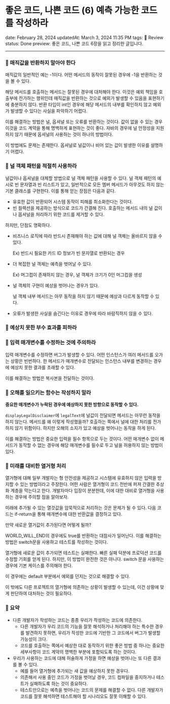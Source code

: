 # 좋은 코드, 나쁜 코드 (6) 예측 가능한 코드를 작성하라

date: February 28, 2024
updatedAt: March 3, 2024 11:35 PM
tags: 📖 Review
status: Done
preview: 좋은 코드, 나쁜 코드 6장을 읽고 정리한 글입니다.

---

### 💭 매직값을 반환하지 말아야 한다

매직값의 일반적인 예는 -1이다. 어떤 메서드의 동작이 잘못된 경우에 -1을 반환하는 것을 볼 수 있다. 

해당 메서드를 호출하는 메서드는 잘못된 경우에 대처해야 한다. 이것은 예외 책임을 호출부에 전가하는 행위인데 매직값을 반환하는 것으로 예외가 발생할 수 있음을 표현하기에 충분하지 않다. 반환 타입이 int인 경우에 해당 메서드의 내부를 확인하지 않고 예외가 발생할 수 있다는 사실을 파악하기 어렵다. 

이를 해결하는 방법은 널, 옵셔널 또는 오류를 반환하는 것이다. 값이 없을 수 있는 경우 이것을 코드 계약을 통해 명백하게 표현하는 것이 좋다. 자바의 경우에 널 안정성을 지원하지 않기 때문에 옵셔널의 사용하는 것이 하나의 방법이다. 

이 방법에도 문제는 존재한다. 옵셔널로 널값이나 비어 있는 값이 발생한 이유를 설명하기 어렵다. 

### 💭 널 객체 패턴을 적절히 사용하라

널값이나 옵셔널을 대체할 방법으로 널 객체 패턴을 사용할 수 있다. 널 객체 패턴의 예시로 빈 문자열과 빈 리스트가 있고, 일반적으로 모든 멤버 메서드가 아무것도 하지 않는 기본 클래스를 구현한다. 이를 통해 얻는 장점은 다음과 같다. 

- 유효한 값이 반환되어 시스템 동작이 피해를 최소화한다는 것이다.
- 빈 컬렉션을 제공하는 방식으로 코드가 간결해 진다. 호출하는 메서드 내의 널 값이나 옵셔널을 처리하기 위한 코드를 제거할 수 있다.

하지만, 단점도 명확하다. 

- 비즈니스 로직에 따라 반드시 존재해야 하는 값에 대해 널 객체는 올바르지 않을 수 있다.
    
    Ex) 반드시 필요한 카드 ID 정보가 빈 문자열로 반환되는 경우
    
- 더 복잡한 널 객체는 예측을 벗어날 수 있다.
    
    Ex) 머그컵이 존재하지 않는 경우, 널 객체가 크기가 0인 머그컵을 생성
    
- 널 객체의 구현이 예상을 벗어나는 경우가 있다.
    
    널 객체 내부 메서드는 아무 동작을 하지 않기 때문에 예상과 다르게 동작할 수 있다. 
    
- 오류가 발생한 사실을 숨긴다는 이유로 경우에 따라 바람직하지 않을 수 있다.

### 💭 예상치 못한 부수 효과를 피하라

### 💭 입력 매개변수를 수정하는 것에 주의하라

입력 매개변수를 수정하면 버그가 발생할 수 있다. 어떤 인스턴스가 여러 메서드를 오가는 상황은 빈번하다. 한 메서드가 매개변수로 전달되는 인스턴스 내부를 변경하는 경우에 예상치 못한 결과를 초래할 수 있다. 



이를 해결하는 방법은 복사본을 전달하는 것이다. 


### 💭 오해를 일으키는 함수는 작성하지 말라

**중요한 매개변수가 누락된 경우에 예상하지 못한 방향으로 동작할 수 있다.** 


`displayLegalDisclaimer`에 `legalText`에 널값이 전달되면 메서드는 아무런 동작을 하지 않는다. 메서드를 왜 이렇게 작성했을까? 호출하는 쪽에서 널에 대한 처리를 전가하지 않기 위함이다. 하지만 오해의 소지가 있고 예상을 벗어나는 동작을 하게 된다. 

이를 해결하는 방법은 중요한 입력을 필수 항목으로 두는 것이다. 어떤 매개변수 없이 메서드가 동작할 수 없는 경우에 해당 매개변수를 필수로 두고 널을 허용하지 않는 방법이 있다. 


### 💭 미래를 대비한 열거형 처리

열거형에 대해 일부 개발자는 형 안전성을 제공하고 시스템에 유효하지 않은 입력을 방지할 수 있는 방법이라고 주장한다. 어떤 사람은 열거형이 코드 전반에 퍼져 간결한 추상화 계층을 막는다고 한다. 개발자마다 입장이 분분한데, 이에 대한 대비로 열거형을 사용하는 경우에 주의할 점을 알아보자. 

미래에 추가될 수 있는 열것값을 암묵적으로 처리하는 것은 문제가 될 수 있다. 다음 코드는 if-return을 통해 매개변수에 대한 반환값을 결정하고 있다. 


만약 새로운 열거값이 추가된다면 어떻게 될까? 


WORLD_WILL_END의 경우에도 true를 반환하는 대참사가 일어난다. 이를 해결하는 방법은 switch문을 사용하고 테스트를 작성하는 것이다. 



열거형에 새로운 값이 추가되면 테스트는 실패한다. 빠른 실패 덕분에 프로덕션 코드를 수정할 기회를 얻게 된다. 하지만, 이 방법이 완전한 것은 아니다. switch 문을 사용하는 경우에 기본 케이스를 주의해야 한다. 


이 경우에는 default 부분에서 예외를 던지는 것으로 해결할 수 있다. 

이 밖에도 다른 프로젝트의 열거형에 의존하는 상황이 발생할 수 있는데, 이건 상황에 맞게 판단하여 대처하는 것이 필요하다. 

### 💭 요약

- 다른 개발자가 작성하는 코드는 종종 우리가 작성하는 코드에 의존한다.
    - 다른 개발자가 우리 코드의 기능을 잘못 해석하거나 처리해야 하는 특수한 경우를 발견하지 못하면, 우리가 작성한 코드에 기반한 그 코드에서 버그가 발생할 가능성이 크다.
    - 코드를 호출하는 쪽에서 예상한 대로 동작하기 위한 좋은 방법 중 하나는 중요한 세부사항이 코드 계약의 명백한 부분에 포함되도록 하는 것이다.
- 우리가 사용하는 코드에 대해 허술하게 가정을 하면 예상을 벗어나는 또 다른 결과를 볼 수 있다.
    - 예를 들어 열거형에 추가되는 새 값을 예상하지 못한 경우다.
    - 의존해서 사용 중인 코드가 가정을 벗어날 경우, 코드 컴파일을 중지하거나 테스트가 실패하도록 하는 것이 중요하다.
    - 테스트만으로는 예측을 벗어나는 코드의 문제를 해결할 수 없다. 다른 개발자가 코드를 잘못 해석하면 테스트해야 할 시나리오도 잘못 이해할 수 있다.